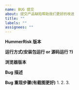 ```yaml
---
name: BUG 提交
about: 提交产品缺陷帮助我们更好的改进
title: ""
labels: ""
assignees: ""
---
```


**HummerRisk 版本**


**运行方式(安装包运行 or 源码运行 ?)**


**浏览器版本**


**Bug 描述**


**Bug 重现步骤(有截图更好)**
1.
2.
3.
